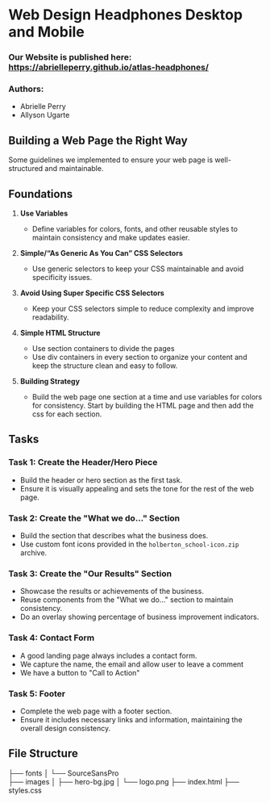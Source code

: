 #  Web Design Headphones Desktop and Mobile 

###  Our Website is published here:  https://abrielleperry.github.io/atlas-headphones/
###  Authors: 
- Abrielle Perry
- Allyson Ugarte

## Building a Web Page the Right Way
Some guidelines we implemented to ensure your web page is well-structured and maintainable.

## Foundations

1. **Use Variables**
   - Define variables for colors, fonts, and other reusable styles to maintain consistency and make updates easier.

2. **Simple/“As Generic As You Can” CSS Selectors**
   - Use generic selectors to keep your CSS maintainable and avoid specificity issues.

3. **Avoid Using Super Specific CSS Selectors**
   - Keep your CSS selectors simple to reduce complexity and improve readability.

4. **Simple HTML Structure**
   - Use section containers to divide the pages
   -  Use div containers in every section to organize your content and keep the structure clean and easy to follow.

6. **Building Strategy**
   - Build the web page one section at a time and use variables for colors for consistency.  Start by building the HTML page and then add the css for each section.

## Tasks

### Task 1: Create the Header/Hero Piece
- Build the header or hero section as the first task.
- Ensure it is visually appealing and sets the tone for the rest of the web page.

### Task 2: Create the "What we do…" Section
- Build the section that describes what the business does.
- Use custom font icons provided in the `holberton_school-icon.zip` archive.

### Task 3: Create the "Our Results" Section
- Showcase the results or achievements of the business.
- Reuse components from the "What we do…" section to maintain consistency.
- Do an overlay showing percentage of business improvement indicators.

### Task 4: Contact Form
- A good landing page always includes a contact form.
- We capture the name, the email and allow user to leave a comment
- We have a button to "Call to Action"

### Task 5: Footer
- Complete the web page with a footer section.
- Ensure it includes necessary links and information, maintaining the overall design consistency.

## File Structure


├── fonts
│   └── SourceSansPro      
├── images
│   ├── hero-bg.jpg
│   └── logo.png
├── index.html
├── styles.css
